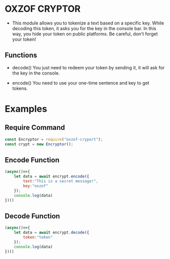 # OXZOF CRYPTOR
- This module allows you to tokenize a text based on a specific key. While decoding this token, it asks you for the key in the console bar. In this way, you hide your token on public platforms. Be careful, don't forget your token!

## Functions
-  decode()
You just need to redeem your token by sending it, it will ask for the key in the console.

- encode()
You need to use your one-time sentence and key to get tokens.

# Examples

## Require Command
```javascript
const Encryptor = require("oxzof-cryport");
const crypt = new Encryptor();
```

## Encode Function
```javascript
(async()=>{
    let data = await encrypt.encode({
        text:"This is a secret message!",
        key:"oxzof"
    });
    console.log(data)
})()
```


## Decode Function
```javascript
(async()=>{
    let data = await encrypt.decode({
        token:"token"
    });
    console.log(data)
})()
```

